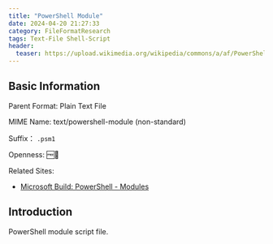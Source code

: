 ```yaml
---
title: "PowerShell Module"
date: 2024-04-20 21:27:33
category: FileFormatResearch
tags: Text-File Shell-Script
header:
  teaser: https://upload.wikimedia.org/wikipedia/commons/a/af/PowerShell_Core_6.0_icon.png
---
```


## Basic Information

Parent Format: Plain Text File

MIME Name: text/powershell-module (non-standard)

Suffix： `.psm1`

Openness: 🆓📖

Related Sites:

* [Microsoft Build: PowerShell - Modules](https://learn.microsoft.com/en-us/powershell/scripting/lang-spec/chapter-11?view=powershell-7.4)

## Introduction

PowerShell module script file.
